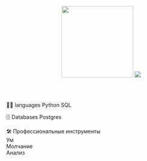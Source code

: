 <p align="center">
   <img src="https://i.pinimg.com/736x/33/cf/62/33cf6292e8805eab9a650772ed221cef.jpg" width="190" > 
   <a href="https://github.com/DenverCoder1/readme-typing-svg">
    <img src="https://readme-typing-svg.herokuapp.com?font=Cairo+Play&color=D3D3D3&size=50&center=true&vCenter=true&width=900&height=100&lines=-+Привет!+-;-+Меня_зовут_Кирилл+-;-+Я_занимаюсь_анализом_данных+-;-+Учусь_с&#129414;утками+-">
    
  </a>

<br><br>


👨‍💻  languages
Python SQL

🗄️ Databases
Postgres

🛠️ Профессиональные инструменты  
Ум  
Молчание  
Анализ  
